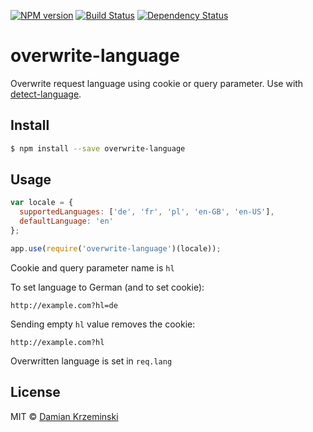 [![NPM version][npm-image]][npm-url]
[![Build Status][build-image]][build-url]
[![Dependency Status][deps-image]][deps-url]

# overwrite-language

Overwrite request language using cookie or query parameter. Use with [detect-language].

## Install

```sh
$ npm install --save overwrite-language
```

## Usage

```js
var locale = {
  supportedLanguages: ['de', 'fr', 'pl', 'en-GB', 'en-US'],
  defaultLanguage: 'en'
};

app.use(require('overwrite-language')(locale));
```

Cookie and query parameter name is `hl`

To set language to German (and to set cookie):

    http://example.com?hl=de

Sending empty `hl` value removes the cookie:

    http://example.com?hl

Overwritten language is set in `req.lang`

## License

MIT © [Damian Krzeminski](https://pirxpilot.me)

[detect-language]: https://npmjs.org/package/detect-language

[npm-image]: https://img.shields.io/npm/v/overwrite-language
[npm-url]: https://npmjs.org/package/overwrite-language

[build-url]: https://github.com/pirxpilot/overwrite-language/actions/workflows/check.yaml
[build-image]: https://img.shields.io/github/actions/workflow/status/pirxpilot/overwrite-language/check.yaml?branch=main

[deps-image]: https://img.shields.io/librariesio/release/npm/overwrite-language
[deps-url]: https://libraries.io/npm/overwrite-language

